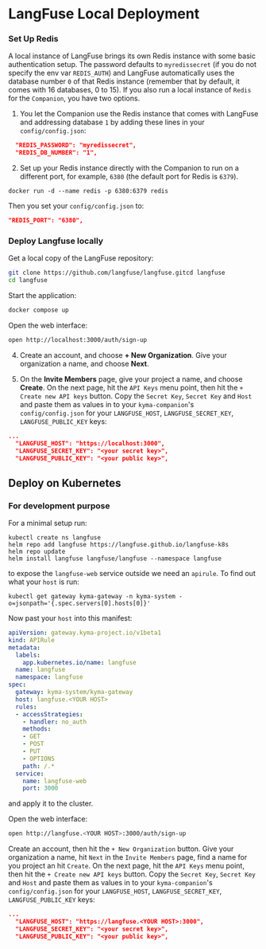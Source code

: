 # LangFuse Local Deployment

### Set Up Redis

A local instance of LangFuse brings its own Redis instance with some basic authentication setup. The password defaults to `myredissecret` (if you do not specify the env var `REDIS_AUTH`) and LangFuse automatically uses the database number `0` of that Redis instance (remember that by default, it comes with 16 databases, 0 to 15).
If you also run a local instance of `Redis` for the `Companion`, you have two options.

1. You let the Companion use the Redis instance that comes with LangFuse and addressing database `1` by adding these lines in your `config/config.json`:

```json
  "REDIS_PASSWORD": "myredissecret",
  "REDIS_DB_NUMBER": "1",
```

2. Set up your Redis instance directly with the Companion to run on a different port, for example, `6380` (the default port for Redis is `6379`).

```
docker run -d --name redis -p 6380:6379 redis
```

Then you set your `config/config.json` to:

```json
"REDIS_PORT": "6380",
```

### Deploy Langfuse locally

Get a local copy of the LangFuse repository:

```bash
git clone https://github.com/langfuse/langfuse.gitcd langfuse
cd langfuse
```

Start the application:

```bash
docker compose up
```

Open the web interface:

```bash
open http://localhost:3000/auth/sign-up
```

4. Create an account, and choose **+ New Organization**. Give your organization a name, and choose **Next**. 

5. On the **Invite Members** page, give your project a name, and choose **Create**.
On the next page, hit the `API Keys` menu point, then hit the `+ Create new API keys` button. Copy the `Secret Key`, `Secret Key` and `Host` and paste them as values in to your `kyma-companion`'s `config/config.json` for your `LANGFUSE_HOST`, `LANGFUSE_SECRET_KEY`, `LANGFUSE_PUBLIC_KEY` keys:

```json
...
  "LANGFUSE_HOST": "https://localhost:3000",
  "LANGFUSE_SECRET_KEY": "<your secret key>",
  "LANGFUSE_PUBLIC_KEY": "<your public key>",  
```

## Deploy on Kubernetes

### For development purpose

For a minimal setup run:

```shell
kubectl create ns langfuse
helm repo add langfuse https://langfuse.github.io/langfuse-k8s
helm repo update
helm install langfuse langfuse/langfuse --namespace langfuse
```

to expose the `langfuse-web` service outside we need an `apirule`. To find out what your `host` is run:

```shell
kubectl get gateway kyma-gateway -n kyma-system -o=jsonpath='{.spec.servers[0].hosts[0]}'
```

Now past your `host` into this manifest:

```yaml
apiVersion: gateway.kyma-project.io/v1beta1
kind: APIRule
metadata:
  labels:
    app.kubernetes.io/name: langfuse
  name: langfuse
  namespace: langfuse
spec:
  gateway: kyma-system/kyma-gateway
  host: langfuse.<YOUR HOST>
  rules:
  - accessStrategies:
    - handler: no_auth
    methods:
    - GET
    - POST
    - PUT
    - OPTIONS
    path: /.*
  service:
    name: langfuse-web
    port: 3000
```

and apply it to the cluster.

Open the web interface:

```bash
open http://langfuse.<YOUR HOST>:3000/auth/sign-up
```

Create an account, then hit the `+ New Organization` button. Give your organization a name, hit `Next` in the `Invite Members` page, find a name for you project an hit `Create`.
On the next page, hit the `API Keys` menu point, then hit the `+ Create new API keys` button. Copy the `Secret Key`, `Secret Key` and `Host` and paste them as values in to your `kyma-companion`'s `config/config.json` for your `LANGFUSE_HOST`, `LANGFUSE_SECRET_KEY`, `LANGFUSE_PUBLIC_KEY` keys:

```json
...
  "LANGFUSE_HOST": "https://langfuse.<YOUR HOST>:3000",
  "LANGFUSE_SECRET_KEY": "<your secret key>",
  "LANGFUSE_PUBLIC_KEY": "<your public key>",  
```

